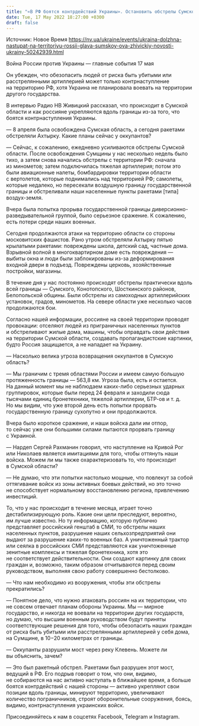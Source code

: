 ```yaml
---
title: "«В РФ боятся контрдействий Украины». Остановить обстрелы Сумской области может наступление на их территорию — интервью с председателем ОВА"
date: Tue, 17 May 2022 18:27:00 +0300
draft: false
---
```

Источник: Новое Время https://nv.ua/ukraine/events/ukraina-dolzhna-nastupat-na-territoriyu-rossii-glava-sumskoy-ova-zhivickiy-novosti-ukrainy-50242939.html


Война России против Украины — главные события 17 мая

Он убежден, что обезопасить людей от риска быть убитыми или расстрелянными артиллерией может только контрнаступление на территорию РФ, хотя Украина не планировала воевать на территории другого государства.

В интервью Радио НВ Живицкий рассказал, что происходит в Сумской области и как россияне укрепляются вдоль границы из-за того, что боятся контрнаступления Украины.

— 8 апреля была освобождена Сумская область, а сегодня ракетами обстреляли Ахтырку. Какие планы сейчас у оккупантов?

— Сейчас, к сожалению, ежедневно усиливаются обстрелы Сумской области. После освобождения Сумщины у нас несколько недель было тихо, а затем снова начались обстрелы с территории РФ: сначала из минометов; затем подключилась тяжелая артиллерия; потом это были авиационные налеты, бомбардировки территории области с вертолетов, которые поднимались над территорией РФ; самолеты, которые недалеко, но пересекали воздушную границу государственной границы и обстреливали наши населенные пункты ракетами [типа] воздух-земля.

Вчера была попытка прорыва государственной границы диверсионно-разведывательной группой, было серьезное сражение. К сожалению, есть потери среди наших военных.

Сегодня продолжаются атаки на территорию области со стороны московитских фашистов. Рано утром обстреляли Ахтырку пятью крылатыми ракетами: повреждены школа, детский сад, частные дома. Взрывной волной в многоквартирном доме есть повреждения — выбиты окна и люди были заблокированы из-за деформирования входной двери в подъезд. Повреждены церковь, хозяйственные постройки, магазины.

В течение дня у нас постоянно происходят обстрелы практически вдоль всей границы — Сумского, Конотопского, Шосткинского районов, Белопольской общины. Были обстрелы из самоходных артиллерийских установок, градов, минометов. На севере области уже несколько часов продолжаются бои.

Согласно нашей информации, россияне на своей территории проводят провокации: отселяют людей из приграничных населенных пунктов и обстреливают жилые дома, машины, чтобы оправдать свои действия на территории Сумской области, создавать пропагандистские картинки, будто Россия защищается, а не нападает на Украину.

— Насколько велика угроза возвращения оккупантов в Сумскую область?

— Мы граничим с тремя областями России и имеем самую большую протяженность границы — 563,8 км. Угроза была, есть и остается. На данный момент мы не наблюдаем каких-либо серьезных ударных группировок, которые были перед 24 февраля и заходили сюда тысячами единиц бронетехники, тяжелой артиллерии, БТР-ов и т. д. Но мы видим, что уже второй день есть попытки прорвать государственную границу сухопутно и они продолжаются.

Вчера было короткое сражение, и наши войска дали им отпор, то сейчас уже они большими силами пытаются прорвать границу с Украиной.

— Нардеп Сергей Рахманин говорил, что наступление на Кривой Рог или Николаев является имитациями для того, чтобы оттянуть наши войска. Можем ли мы также охарактеризовать то, что происходит в Сумской области?

— Не думаю, что эти попытки настолько мощные, что повлекут за собой оттягивание войск из зоны активных боевых действий, но это точно не способствует нормальному восстановлению региона, привлечению инвестиций.

То, что у нас происходит в течение месяца, играет точно дестабилизирующую роль. Какие они цели преследуют, вероятно, им лучше известно. Но ту информацию, которую публично представляет российский генштаб в СМИ, то обстрелы наших населенных пунктов, разрушение наших сельхозпредприятий они выдают за разрушение каких-то военных баз. А уничтоженный трактор или сеялка в российских СМИ представляются как уничтоженные зенитные комплексы и тяжелая бронетехника, хотя это не соответствует действительности. Они создают картинку для своих граждан и, возможно, таким образом отчитываются перед своим руководством, выполняя свою работу совершенно бестолково.

— Что нам необходимо из вооружения, чтобы эти обстрелы прекратились?

— Понятное дело, что нужно атаковать россиян на их территории, что не совсем отвечает планам обороны Украины. Мы — мирное государство, и никогда не воевали на территории других государств, но думаю, что высшим военным руководством будут приняты соответствующие решения для того, чтобы обезопасить наших граждан от риска быть убитыми или расстрелянными артиллерией у себя дома, на Сумщине, в 10−20 километрах от границы.

— Оккупанты разрушили мост через реку Клевень. Можете ли вы объяснить, зачем?

— Это был ракетный обстрел. Ракетами был разрушен этот мост, ведущий в РФ. Его подрыв говорит о том, что они, видимо, не собираются на нас активно наступать в ближайшее время, а больше боятся контрдействий с нашей стороны — активно укрепляют свои позиции вдоль границы, минируют территорию, увеличивают количество пограничников, строят оборонительные сооружения, боясь, видимо, контрнаступления украинских войск.

Присоединяйтесь к нам в соцсетях Facebook, Telegram и Instagram.
